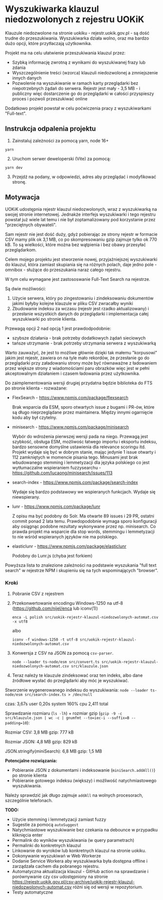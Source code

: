 # Wyszukiwarka klauzul niedozwolonych z rejestru UOKiK

Klauzule niedozwolone na stronie uokiku - rejestr.uokik.gov.pl - są dość trudne do przeszukiwania. Wyszukiwarka działa wolno, oraz ma bardzo dużo opcji, które przytłaczają użytkownika.

Projekt ma na celu ułatwienie przeszukiwania klauzul przez:
- Szybką informację zwrotną z wynikami do wyszukiwanej frazy lub zdania
- Wyszczególnienie treści (wzorca) klauzuli niedozwolonej a zmniejszenie innych danych
- Pozwolenie na wyszukiwanie w ramach karty przeglądarki bez niepotrzebnych żądań do serwera. Rejestr jest mały - 3,5 MB - i publiczny więc dostarczenie go do przeglądarki w całości przyspieszy proces i pozwoli przeszukiwać online

Dodatkowo projekt powstał w celu poćwiczenia pracy z wyszukiwarkami "Full-text".

## Instrukcja odpalenia projektu

1. Zainstaluj zależności za pomocą yarn, node 16+
```
yarn 
```

2. Uruchom serwer deweloperski (Vite) za pomocą:
```
yarn dev
```

3. Przejdź na podany, w odpowiedzi, adres aby przeglądać i modyfikować stronę.

## Motywacja

UOKiK udostępnia rejestr klauzul niedozwolonych, wraz z wyszukiwarką na swojej stronie internetowej. Jednakże interfejs wyszukiwarki i tego rejestru powstał już wiele lat temu i nie był zoptamalizowany pod korzystanie przez "przeciętnych obywateli". 

Sam rejestr nie jest dość duży, gdyż pobierając ze strony rejestr w formacie CSV mamy plik ok 3,1 MB, co po skompresowaniu gzip zajmuje tylko ok 770 kB. To są wielkości, które można bez wątpienia i bez obawy przesyłać przeglądarkom.

Celem mojego projektu jest stworzenie nowej, przyjaźniejszej wyszukiwarki do klauzul, która zamiast skupiania się na różnych polach, daje jedno pole - omnibox - służące do przeszukania naraz całego rejestru.

W tym celu wymagane jest zastososwanie Full-Text Search na rejestrze.

Są dwie możliwości:

1. Użycie serwera, który po zingestowaniu i zindeksowaniu dokumentów jakimi byłyby kolejne klauzule w pliku CSV zwracałby wyniki
2. Zbudowanie indeksu za wczasu (rejestr jest rzadko aktualizowany) i przesłanie wszystkich danych do przeglądarki i implementacja całej wyszukiwarki po stronie klienta.

Przewagą opcji 2 nad opcją 1 jest prawdodpodobnie:

* szybsze działania - brak potrzeby dodatkowych żądań sieciowych
* tańsze utrzymanie - brak potrzeby utrzymania serwera z wyszukiwarką

Warto zauważyć, że jest to możliwe głównie dzięki tak małemu "korpusowi" jakim jest rejestr, zawiera on na tyle mało rekordów, że przesłanie go do przeglądarki przy załadowaniu strony może być równaważne z ładowaniem przez większe strony z wiadomościami paru obrazków więc jest w pełni akceptowalnym działaniem i czasem ładowania przez użytkownika.

Do zaimplementowania wersji drugiej przydatna będzie biblioteka do FTS po stronie klienta - rozważane:

* FlexSearch - https://www.npmjs.com/package/flexsearch
    
    Brak wsparcia dla ESM, sporo otwartych issue z bugami i PR-ów, które są długo nieprzeglądane przez maintainera. Między innymi ogarnięcie kodu aby był czytelny.

* minisearch - https://www.npmjs.com/package/minisearch
    
    Wybór do wdrożenia pierwszej wersji pada na niego. 
    Przewagą jest szybkość, obsługa ESM, możliwośc łatwego importu i eksportu indeksu, bardzo sensowne domyślne ustawienia dla relevance scoringu itd.
    Projekt wydaje się być w dobrym stanie, mając jedynie 1 issue otwarty i 112 zamkniętych w momencie pisania tego.
    Minusami jest brak wbudowanego stemming i lemmetyzacji dla języka polskiego co jest wytłumaczalne wspieraniem fuzzysearchu - https://github.com/lucaong/minisearch/issues/113

* search-index - https://www.npmjs.com/package/search-index
    
    Wydaje się bardzo podstawowy we wspieranych funkcjach. Wydaje się niewspierany.

* lunr - https://www.npmjs.com/package/lunr

    Z opisu ma być podobny do Solr.
    Ma otwarte 89 issues i 29 PR, ostatni commit ponad 2 lata temu. 
    Prawdopodobnie wymaga sporo konfiguracji aby osiągnąc podobne rezultaty wykonywane przez np. minisearch. Co prawda projekt ma wsparcie dla stop words, stemmingu i lemmetyzacji to nie wśród wspieranych języków nie ma polskiego.

* elasticlunr - https://www.npmjs.com/package/elasticlunr

    Podobny do Lunr.js (chyba jest forkiem)

Powyższa lista to znalezione zależności na podstawie wyszukania "full text search" w rejestrze NPM i skupieniu się na tych wspominających "browser".


### Kroki

1. Pobranie CSV z rejestrem
2. Przekonwertowanie encodingu Windows-1250 na utf-8 (https://github.com/nijel/enca lub iconv(1))
    
    ```
    enca -L polish src/uokik-rejestr-klauzul-niedozwolonych-automat.csv -x utf8
    ```
    albo
    ```
    iconv -f windows-1250 -t utf-8 src/uokik-rejestr-klauzul-niedozwolonych-automat.csv 
    ```

3. Konwersja z CSV na JSON za pomocą `csv-parser`.

    ```
    node --loader ts-node/esm src/convert.ts src/uokik-rejestr-klauzul-niedozwolonych-automat.csv src/klauzule.json
    ```

4. Teraz należy te klauzule zindeksować oraz ten indeks, albo dane źródłowe wysłać do przeglądarki aby móc je wyszukiwać.


Stworzenie wygenerowanego indeksu do wyszukiwania:
`node --loader ts-node/esm src/search-index.ts > /dev/null`  

czas: 3,67s user 0,20s system 160% cpu 2,411 total

Sprawdzanie rozmiaru (`ls -lh`) + rozmiar gzip (`gzip -9 -c src/klauzule.json | wc -c | gnumfmt --to=iec-i --suffix=B --padding=10`):

Rozmiar CSV: 3,8 MB     gzip: 777 kB

Rozmiar JSON: 4,8 MB    gzip: 829 kB

JSON.stringify(miniSearch): 6,8 MB    gzip: 1,5 MB


**Potencjalne rozwiązania:**

- Pobieranie JSON z dokumentami i indeksowanie (`miniSearch.addAll()`) po stronie klienta
- Pobieranie gotowego indeksu (większy) i możliwość natychmiastowego wyszukiwania.

Należy sprawdzić jak długo zajmuje `addAll` na wolnych procesorach, szczególnie telefonach.


**TODO:**

- Użycie stemming i lemmetyzacji zamiast fuzzy
- Sugestie za pomocą `autoSuggest`
- Natychmiastowe wyszukiwanie bez czekania na debounce w przypadku kliknięcia enter
- Permalink do wyników wyszukiwania (w query parametrach)
- Permalinki do konkretnych klauzul
- Linkowanie do wyroków lub konkretnych klauzul na stronie uokiku.
- Dokonywanie wyszukiwań w Web Workerze
- Dodanie Service Workera aby wyszukiwarka była dostępna offline i zarządzała cachem dla pobranego rejestru.
- Automatyczna aktualizacja klauzul - GitHub action na sprawdzanie i porównywanie czy csv udostępniony na stronie https://rejestr.uokik.gov.pl/csv-archive/uokik-rejestr-klauzul-niedozwolonych-automat.csv różni się od wersji w repozytorium.
- Testy automatyczne

